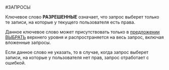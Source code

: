 #ЗАПРОСЫ 

Ключевое слово **РАЗРЕШЕННЫЕ** означает, что запрос выберет только те записи, на которые у текущего пользователя есть права. 

Данное ключевое слово может присутствовать только в [предложении ВЫБРАТЬ](v8help://SyntaxHelperQueries/SELECTSection) верхнего уровня и распространяется на весь запрос, включая вложенные запросы.

Если данное слово не указать, то в случае, когда запрос выберет записи, на которые у пользователя нет прав, запрос отработает с ошибкой.